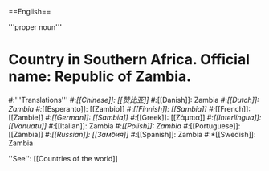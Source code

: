 ==English==

'''proper noun'''

# Country in Southern Africa. Official name: Republic of Zambia.
#:'''Translations'''
#:*[[Chinese]]: [[赞比亚]]
#:*[[Danish]]: Zambia
#:*[[Dutch]]: Zambia
#:*[[Esperanto]]: [[Zambio]]
#:*[[Finnish]]: [[Sambia]]
#:*[[French]]: [[Zambie]]
#:*[[German]]: [[Sambia]]
#:*[[Greek]]: [[Ζάμπια]]
#:*[[Interlingua]]: [[Vanuatu]]
#:*[[Italian]]: Zambia
#:*[[Polish]]: Zambia
#:*[[Portuguese]]: [[Zâmbia]]
#:*[[Russian]]: [[Замбия]]
#:*[[Spanish]]: Zambia
#:*[[Swedish]]: Zambia

''See'': [[Countries of the world]]